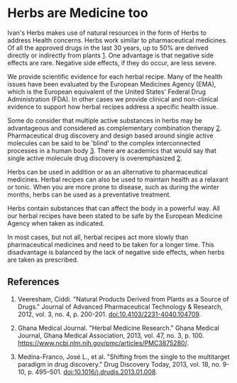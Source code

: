# Herbs are Medicine too

Ivan's Herbs makes use of natural resources in the form of Herbs to address Health concerns. Herbs work similar to pharmaceutical medicines. Of all the approved drugs in the last 30 years, up to 50% are derived directly or indirectly from plants [1](https://www.ncbi.nlm.nih.gov/pmc/articles/PMC3560124/). One advantage is that negative side effects are rare. Negative side effects, if they do occur, are less severe.

We provide scientific evidence for each herbal recipe. Many of the health issues have been evaluated by the European Medicines Agency (EMA), which is the European equivalent of the United States' Federal Drug Administration (FDA). In other cases we provide clinical and non-clinical evidence to support how herbal recipes address a specific health issue. 

Some do consider that multiple active substances in herbs may be advantageous and considered as complementary combination therapy [2](https://www.ncbi.nlm.nih.gov/pmc/articles/PMC3875280/). Pharmaceutical drug discovery and design based around single active molecules can be said to be 'blind' to the complex interconnected processes in a human body [3](https://www.ncbi.nlm.nih.gov/pmc/articles/PMC3642214/). There are academics that would say that single active molecule drug discovery is overemphasized [2](https://www.ncbi.nlm.nih.gov/pmc/articles/PMC3875280/). 

Herbs can be used in addition or as an alternative to pharmaceutical medicines. Herbal recipes can also be used to maintain health as a relaxant or tonic. When you are more prone to disease, such as during the winter months, herbs can be used as a preventative treatment. 

Herbs contain substances that can affect the body in a powerful way. All our herbal recipes have been stated to be safe by the European Medicine Agency when taken as indicated.
 
In most cases, but not all, herbal recipes act more slowly than pharmaceutical medicines and need to be taken for a longer time. This disadvantage is balanced by the lack of negative side effects, when herbs are taken as prescribed.

## References

1. Veeresham, Ciddi. "Natural Products Derived from Plants as a Source of Drugs." Journal of Advanced Pharmaceutical Technology & Research, 2012, vol. 3, no. 4, p. 200-201. [doi:10.4103/2231-4040.104709](https://www.ncbi.nlm.nih.gov/pmc/articles/PMC3560124/).

1. Ghana Medical Journal. "Herbal Medicine Research." Ghana Medical Journal, Ghana Medical Association, 2013, vol. 47, no. 3, p. 100. https://www.ncbi.nlm.nih.gov/pmc/articles/PMC3875280/.

1. Medina-Franco, José L., et al. "Shifting from the single to the multitarget paradigm in drug discovery." Drug Discovery Today, 2013, vol. 18, no. 9-10, p. 495–501. [doi:10.1016/j.drudis.2013.01.008](https://www.ncbi.nlm.nih.gov/pmc/articles/PMC3642214/).
